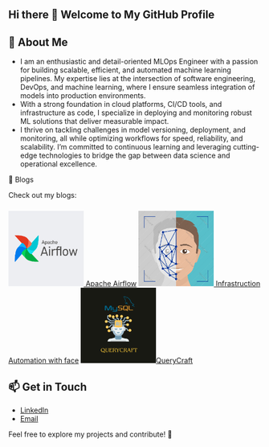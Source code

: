 ## Hi there 👋 Welcome to My GitHub Profile

## 🚀 About Me
- I am an enthusiastic and detail-oriented MLOps Engineer with a passion for building scalable, efficient, and automated machine learning pipelines. My expertise lies at the intersection of software engineering, DevOps, and machine learning, where I ensure seamless integration of models into production environments.
- With a strong foundation in cloud platforms, CI/CD tools, and infrastructure as code, I specialize in deploying and monitoring robust ML solutions that deliver measurable impact.
- I thrive on tackling challenges in model versioning, deployment, and monitoring, all while optimizing workflows for speed, reliability, and scalability. I’m committed to continuous learning and leveraging cutting-edge technologies to bridge the gap between data science and operational excellence.


📝 Blogs

Check out my blogs:

### 
 [<img src="./images/Blog1.png" width="150"> Apache Airflow](https://medium.com/@atharvapatkar/apache-airflow-with-ec2-amazon-linux-67b3692843db) [<img src="./images/infraFace.png" width="150"> Infrastruction Automation with face](https://medium.com/@atharvapatkar/infrastructure-automation-with-face-recognizer-ddf0bad53a76)  [<img src="./images/Query.png" width="150">QueryCraft](https://medium.com/@atharvapatkar/unlock-the-power-of-ai-to-transform-your-snowflake-database-queries-into-simple-human-readable-01458db4d79f)
 

## 📫 Get in Touch
- [LinkedIn](http://www.linkedin.com/in/atharva--patkar)
- [Email](patkaratharva75@gmail.com)

Feel free to explore my projects and contribute! 🚀



